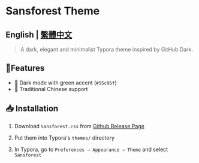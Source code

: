 # Sansforest Theme

## English | [繁體中文](README_TC.md)

> A dark, elegant and minimalist Typora theme inspired by GitHub Dark.

## 📧Features

- 🖤 Dark mode with green accent (`#55c95f`)
- 🧠 Traditional Chinese support

## 📥 Installation

1. Download `Sansforest.css` from [Github Release Page](https://github.com/obscurefreeman/typora_theme_blackout/releases)

1. Put them into Typora's `themes/` directory
2. In Typora, go to `Preferences → Appearance → Theme` and select `Sansforest`

